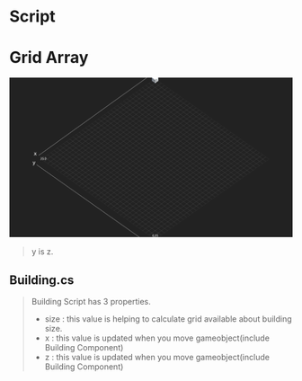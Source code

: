 # Script
# Grid Array
![image](./grid.png)
> y is z.

## Building.cs
>Building Script has 3 properties.
>- size : this value is helping to calculate grid available about building size.
>- x : this value is updated when you move gameobject(include Building Component)
>- z : this value is updated when you move gameobject(include Building Component)
